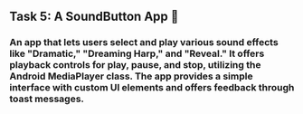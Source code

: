 ## Task 5: A SoundButton App 🎵
### An app that lets users select and play various sound effects like "Dramatic," "Dreaming Harp," and "Reveal." It offers playback controls for play, pause, and stop, utilizing the Android MediaPlayer class. The app provides a simple interface with custom UI elements and offers feedback through toast messages.
